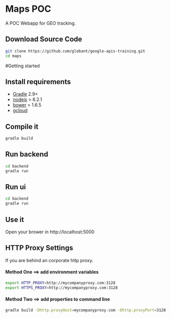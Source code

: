 # Maps POC
A POC Webapp for GEO tracking.

## Download Source Code
```sh
git clone https://github.com/globant/google-apis-training.git
cd maps
```
#Getting started

## Install requirements
- [Gradle](http://gradle.org/) 2.9+
- [nodejs](https://nodejs.org/en/) > 6.2.1
- [bower](https://bower.io/) > 1.6.5
- [gcloud](https://cloud.google.com/sdk/)

## Compile it
```sh
gradle build
```
## Run backend
```sh
cd backend
gradle run
```
## Run ui
```sh
cd backend
gradle run
```
## Use it
Open your brower in http://localhost:5000

## HTTP Proxy Settings

If you are behind an corporate http proxy.

#### Method One ==> add environment variables

```sh
export HTTP_PROXY=http://mycompanyproxy.com:3128
export HTTPS_PROXY=http://mycompanyproxy.com:3128
```

#### Method Two ==> add properties to command line

```sh
gradle build -Dhttp.proxyHost=mycompanyproxy.com -Dhttp.proxyPort=3128 -Dhttps.proxyHost=mycompanyproxy.com -Dhttps.proxyPort=3128
```

